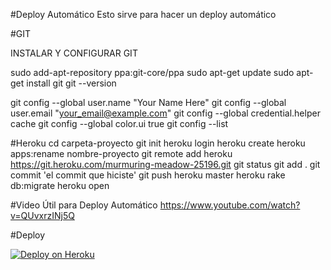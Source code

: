 #Deploy Automático
Esto sirve para hacer un deploy automático


#GIT

INSTALAR Y CONFIGURAR GIT

sudo add-apt-repository ppa:git-core/ppa
sudo apt-get update
sudo apt-get install git
git --version

git config --global user.name "Your Name Here"
git config --global user.email "your_email@example.com"
git config --global credential.helper cache
git config --global color.ui true
git config --list


#Heroku
cd carpeta-proyecto
git init
heroku login
heroku create
heroku apps:rename nombre-proyecto
git remote add heroku https://git.heroku.com/murmuring-meadow-25196.git
git status
git add .
git commit 'el commit que hiciste'
git push heroku master
heroku rake db:migrate
heroku open



#Video Útil para Deploy Automático
https://www.youtube.com/watch?v=QUvxrzINj5Q


#Deploy

[![Deploy on Heroku](https://www.herokucdn.com/deploy/button.png)](https://heroku.com/deploy)
